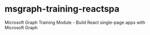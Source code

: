 # msgraph-training-reactspa
Microsoft Graph Training Module - Build React single-page apps with Microsoft Graph
